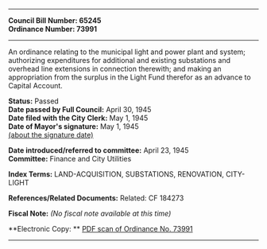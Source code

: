 * * * * *  
  
**Council Bill Number: [](#h0)[](#h2)65245**   
**Ordinance Number: 73991**  
  
* * * * *  
  
An ordinance relating to the municipal light and power plant and system; authorizing expenditures for additional and existing substations and overhead line extensions in connection therewith; and making an appropriation from the surplus in the Light Fund therefor as an advance to Capital Account.  
  
**Status:** Passed   
**Date passed by Full Council:** April 30, 1945   
**Date filed with the City Clerk:** May 1, 1945   
**Date of Mayor's signature:** May 1, 1945   
[(about the signature date)](/~public/approvaldate.htm)   
  
  
**Date introduced/referred to committee:** April 23, 1945   
**Committee:** Finance and City Utilities   
  
**Index Terms:** LAND-ACQUISITION, SUBSTATIONS, RENOVATION, CITY-LIGHT  
  
**References/Related Documents:** Related: CF 184273  
  
**Fiscal Note:** *(No fiscal note available at this time)*  
  
**Electronic Copy: ** [PDF scan of Ordinance No. 73991](/~archives/Ordinances/Ord_73991.pdf)  
  
* * * * *  
